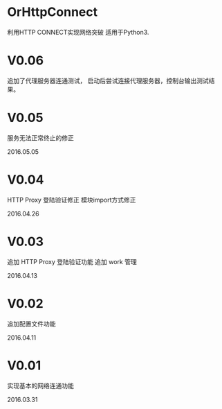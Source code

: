 # OrHttpConnect
利用HTTP CONNECT实现网络突破
适用于Python3.

V0.06
========

追加了代理服务器连通测试，
启动后尝试连接代理服务器，控制台输出测试结果。

V0.05
========

服务无法正常终止的修正

2016.05.05


V0.04
========

HTTP Proxy 登陆验证修正
模块import方式修正

2016.04.26


V0.03
========

追加 HTTP Proxy 登陆验证功能
追加 work 管理

2016.04.13


V0.02
========

追加配置文件功能

2016.04.11


V0.01
========

实现基本的网络连通功能

2016.03.31
